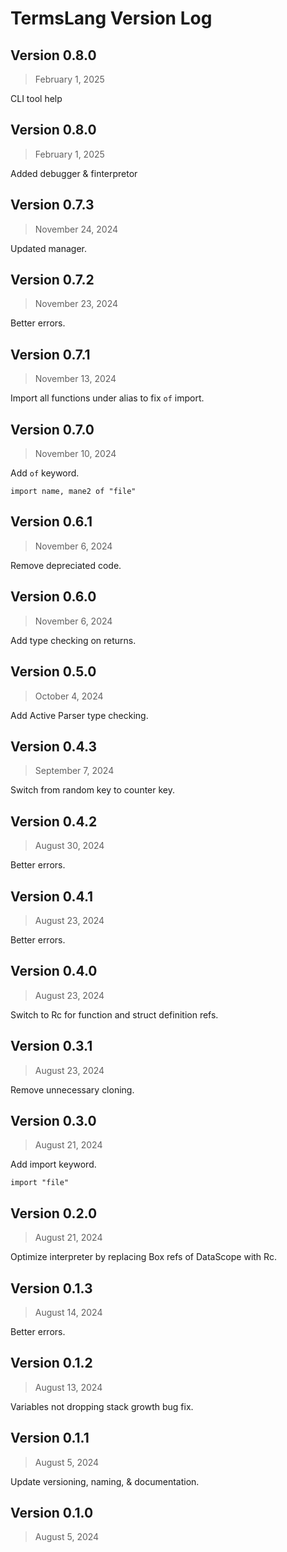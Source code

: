 # TermsLang Version Log

## Version 0.8.0

> February 1, 2025

CLI tool help

## Version 0.8.0

> February 1, 2025

Added debugger & finterpretor

## Version 0.7.3

> November 24, 2024

Updated manager.

## Version 0.7.2

> November 23, 2024

Better errors.

## Version 0.7.1

> November 13, 2024

Import all functions under alias to fix `of` import.

## Version 0.7.0

> November 10, 2024

Add `of` keyword.

```
import name, mane2 of "file"
```

## Version 0.6.1

> November 6, 2024

Remove depreciated code.

## Version 0.6.0

> November 6, 2024

Add type checking on returns.

## Version 0.5.0

> October 4, 2024

Add Active Parser type checking.

## Version 0.4.3

> September 7, 2024

Switch from random key to counter key.

## Version 0.4.2

> August 30, 2024

Better errors.

## Version 0.4.1

> August 23, 2024

Better errors.


## Version 0.4.0

> August 23, 2024

Switch to Rc for function and struct definition refs.

## Version 0.3.1

> August 23, 2024

Remove unnecessary cloning.

## Version 0.3.0

> August 21, 2024

Add import keyword.

```
import "file"
```

## Version 0.2.0

> August 21, 2024

Optimize interpreter by replacing Box refs of DataScope with Rc.

## Version 0.1.3

> August 14, 2024

Better errors.

## Version 0.1.2

> August 13, 2024

Variables not dropping stack growth bug fix.

## Version 0.1.1

> August 5, 2024

Update versioning, naming, & documentation.

## Version 0.1.0

> August 5, 2024


